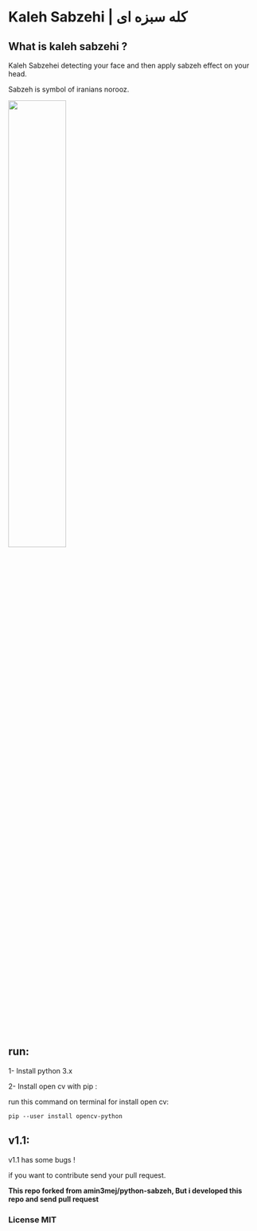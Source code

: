 

# Kaleh Sabzehi  |   کله سبزه ای 

## What is kaleh sabzehi ?

Kaleh Sabzehei detecting your face and then apply sabzeh effect on your head.

Sabzeh is symbol of iranians norooz.


<a href="https://github.com/mehrdad-dev/kaleh-sabzehi/demo/demo.mp4" target="_blank">
<img src="https://github.com/mehrdad-dev/kaleh-sabzehi/demo/demo.mp4" width="48%">
</a>

## run:
1- Install python 3.x

2- Install open cv with pip :


run this command on terminal for install open cv:

    pip --user install opencv-python

## v1.1:

v1.1 has some bugs !

if you want to contribute send your pull request.


**This repo forked from amin3mej/python-sabzeh, But i developed this repo and send pull request**

### License MIT


